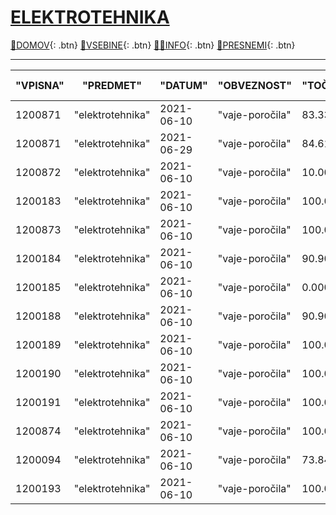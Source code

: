 # [ELEKTROTEHNIKA](../index)

[🏡DOMOV](../index){: .btn}
[📝VSEBINE](../Vsebine/index.md){: .btn}
[👨‍🎓INFO](../info){: .btn}
[💾PRESNEMI](../Presnemi/index){: .btn}

---

| "VPISNA" | "PREDMET" | "DATUM" | "OBVEZNOST" | "TOČKE" | "OCENA [%]" |
|---|---|---|---|---|---|
| 1200871 | "elektrotehnika" | 2021-06-10 | "vaje-poročila" | 83.333 | -83.0 |
| 1200871 | "elektrotehnika" | 2021-06-29 | "vaje-poročila" | 84.615 | -85.0 |
| 1200872 | "elektrotehnika" | 2021-06-10 | "vaje-poročila" | 10.000 | -10.0 |
| 1200183 | "elektrotehnika" | 2021-06-10 | "vaje-poročila" | 100.000 | 100.0 |
| 1200873 | "elektrotehnika" | 2021-06-10 | "vaje-poročila" | 100.000 | 100.0 |
| 1200184 | "elektrotehnika" | 2021-06-10 | "vaje-poročila" | 90.909 | -91.0 |
| 1200185 | "elektrotehnika" | 2021-06-10 | "vaje-poročila" | 0.000 | 0.0 |
| 1200188 | "elektrotehnika" | 2021-06-10 | "vaje-poročila" | 90.909 | -91.0 |
| 1200189 | "elektrotehnika" | 2021-06-10 | "vaje-poročila" | 100.000 | 100.0 |
| 1200190 | "elektrotehnika" | 2021-06-10 | "vaje-poročila" | 100.000 | 100.0 |
| 1200191 | "elektrotehnika" | 2021-06-10 | "vaje-poročila" | 100.000 | 100.0 |
| 1200874 | "elektrotehnika" | 2021-06-10 | "vaje-poročila" | 100.000 | 100.0 |
| 1200094 | "elektrotehnika" | 2021-06-10 | "vaje-poročila" | 73.846 | -74.0 |
| 1200193 | "elektrotehnika" | 2021-06-10 | "vaje-poročila" | 100.000 | 100.0 |

